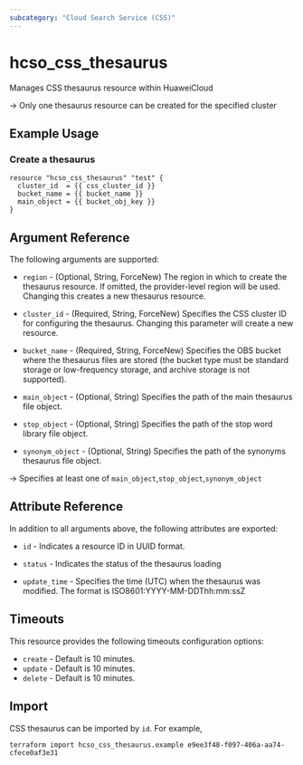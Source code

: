 ```yaml
---
subcategory: "Cloud Search Service (CSS)"
---
```


# hcso_css_thesaurus

Manages CSS thesaurus resource within HuaweiCloud

-> Only one thesaurus resource can be created for the specified cluster

## Example Usage

### Create a thesaurus

```hcl
resource "hcso_css_thesaurus" "test" {
  cluster_id  = {{ css_cluster_id }}
  bucket_name = {{ bucket_name }}
  main_object = {{ bucket_obj_key }}
}
```

## Argument Reference

The following arguments are supported:

* `region` - (Optional, String, ForceNew) The region in which to create the thesaurus resource. If omitted, the
  provider-level region will be used. Changing this creates a new thesaurus resource.

* `cluster_id` - (Required, String, ForceNew) Specifies the CSS cluster ID for configuring the thesaurus.
  Changing this parameter will create a new resource.

* `bucket_name` - (Required, String, ForceNew) Specifies the OBS bucket where the thesaurus files are stored
 (the bucket type must be standard storage or low-frequency storage, and archive storage is not supported).

* `main_object` - (Optional, String) Specifies the path of the main thesaurus file object.

* `stop_object` - (Optional, String) Specifies the path of the stop word library file object.

* `synonym_object` - (Optional, String) Specifies the path of the synonyms thesaurus file object.

-> Specifies at least one of `main_object`,`stop_object`,`synonym_object`

## Attribute Reference

In addition to all arguments above, the following attributes are exported:

* `id` - Indicates a resource ID in UUID format.

* `status` - Indicates the status of the thesaurus loading

* `update_time` - Specifies the time (UTC) when the thesaurus was modified. The format is ISO8601:YYYY-MM-DDThh:mm:ssZ

## Timeouts

This resource provides the following timeouts configuration options:

* `create` - Default is 10 minutes.
* `update` - Default is 10 minutes.
* `delete` - Default is 10 minutes.

## Import

CSS thesaurus can be imported by `id`. For example,

```
terraform import hcso_css_thesaurus.example e9ee3f48-f097-406a-aa74-cfece0af3e31
```
